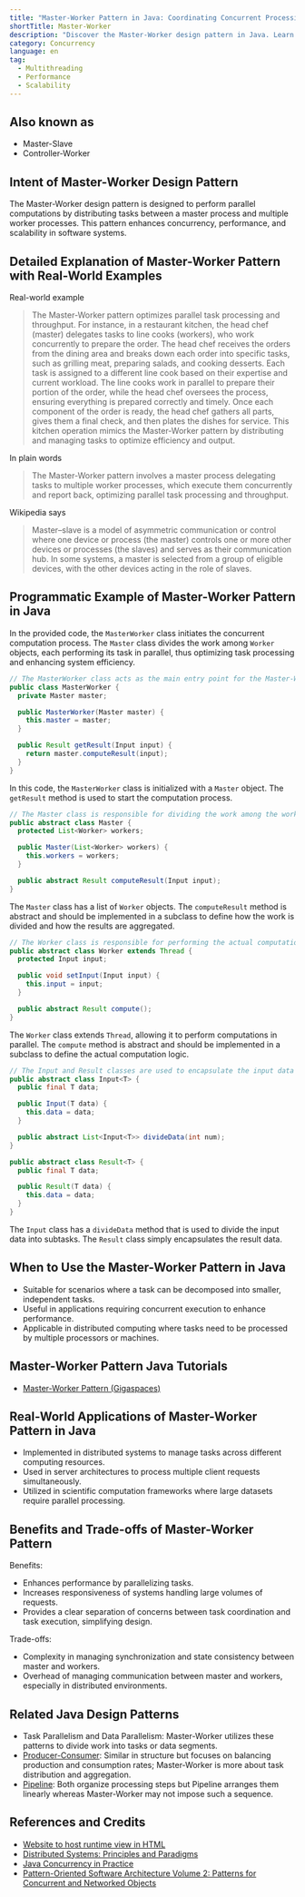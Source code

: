 ```yaml
---
title: "Master-Worker Pattern in Java: Coordinating Concurrent Processing with Ease"
shortTitle: Master-Worker
description: "Discover the Master-Worker design pattern in Java. Learn how it improves concurrency, scalability, and performance through parallel task processing. Includes real-world examples and code snippets."
category: Concurrency
language: en
tag:
  - Multithreading
  - Performance
  - Scalability
---
```


## Also known as

* Master-Slave
* Controller-Worker

## Intent of Master-Worker Design Pattern

The Master-Worker design pattern is designed to perform parallel computations by distributing tasks between a master process and multiple worker processes. This pattern enhances concurrency, performance, and scalability in software systems.

## Detailed Explanation of Master-Worker Pattern with Real-World Examples

Real-world example

> The Master-Worker pattern optimizes parallel task processing and throughput. For instance, in a restaurant kitchen, the head chef (master) delegates tasks to line cooks (workers), who work concurrently to prepare the order. The head chef receives the orders from the dining area and breaks down each order into specific tasks, such as grilling meat, preparing salads, and cooking desserts. Each task is assigned to a different line cook based on their expertise and current workload. The line cooks work in parallel to prepare their portion of the order, while the head chef oversees the process, ensuring everything is prepared correctly and timely. Once each component of the order is ready, the head chef gathers all parts, gives them a final check, and then plates the dishes for service. This kitchen operation mimics the Master-Worker pattern by distributing and managing tasks to optimize efficiency and output.

In plain words

> The Master-Worker pattern involves a master process delegating tasks to multiple worker processes, which execute them concurrently and report back, optimizing parallel task processing and throughput.

Wikipedia says

> Master–slave is a model of asymmetric communication or control where one device or process (the master) controls one or more other devices or processes (the slaves) and serves as their communication hub. In some systems, a master is selected from a group of eligible devices, with the other devices acting in the role of slaves.

## Programmatic Example of Master-Worker Pattern in Java

In the provided code, the `MasterWorker` class initiates the concurrent computation process. The `Master` class divides the work among `Worker` objects, each performing its task in parallel, thus optimizing task processing and enhancing system efficiency.

```java
// The MasterWorker class acts as the main entry point for the Master-Worker system.
public class MasterWorker {
  private Master master;

  public MasterWorker(Master master) {
    this.master = master;
  }

  public Result getResult(Input input) {
    return master.computeResult(input);
  }
}
```

In this code, the `MasterWorker` class is initialized with a `Master` object. The `getResult` method is used to start the computation process.

```java
// The Master class is responsible for dividing the work among the workers.
public abstract class Master {
  protected List<Worker> workers;

  public Master(List<Worker> workers) {
    this.workers = workers;
  }

  public abstract Result computeResult(Input input);
}
```

The `Master` class has a list of `Worker` objects. The `computeResult` method is abstract and should be implemented in a subclass to define how the work is divided and how the results are aggregated.

```java
// The Worker class is responsible for performing the actual computation.
public abstract class Worker extends Thread {
  protected Input input;

  public void setInput(Input input) {
    this.input = input;
  }

  public abstract Result compute();
}
```

The `Worker` class extends `Thread`, allowing it to perform computations in parallel. The `compute` method is abstract and should be implemented in a subclass to define the actual computation logic.

```java
// The Input and Result classes are used to encapsulate the input data and the result data.
public abstract class Input<T> {
  public final T data;

  public Input(T data) {
    this.data = data;
  }

  public abstract List<Input<T>> divideData(int num);
}

public abstract class Result<T> {
  public final T data;

  public Result(T data) {
    this.data = data;
  }
}
```

The `Input` class has a `divideData` method that is used to divide the input data into subtasks. The `Result` class simply encapsulates the result data.

## When to Use the Master-Worker Pattern in Java

* Suitable for scenarios where a task can be decomposed into smaller, independent tasks.
* Useful in applications requiring concurrent execution to enhance performance.
* Applicable in distributed computing where tasks need to be processed by multiple processors or machines.

## Master-Worker Pattern Java Tutorials

* [Master-Worker Pattern (Gigaspaces)](https://docs.gigaspaces.com/sbp/master-worker-pattern.html)

## Real-World Applications of Master-Worker Pattern in Java

* Implemented in distributed systems to manage tasks across different computing resources.
* Used in server architectures to process multiple client requests simultaneously.
* Utilized in scientific computation frameworks where large datasets require parallel processing.

## Benefits and Trade-offs of Master-Worker Pattern

Benefits:

* Enhances performance by parallelizing tasks.
* Increases responsiveness of systems handling large volumes of requests.
* Provides a clear separation of concerns between task coordination and task execution, simplifying design.

Trade-offs:

* Complexity in managing synchronization and state consistency between master and workers.
* Overhead of managing communication between master and workers, especially in distributed environments.

## Related Java Design Patterns

* Task Parallelism and Data Parallelism: Master-Worker utilizes these patterns to divide work into tasks or data segments.
* [Producer-Consumer](https://java-design-patterns.com/patterns/producer-consumer/): Similar in structure but focuses on balancing production and consumption rates; Master-Worker is more about task distribution and aggregation.
* [Pipeline](https://java-design-patterns.com/patterns/pipeline/): Both organize processing steps but Pipeline arranges them linearly whereas Master-Worker may not impose such a sequence.

## References and Credits

* [Website to host runtime view in HTML](www.codestep.io)
* [Distributed Systems: Principles and Paradigms](https://amzn.to/3UN2vbH)
* [Java Concurrency in Practice](https://amzn.to/4aRMruW)
* [Pattern-Oriented Software Architecture Volume 2: Patterns for Concurrent and Networked Objects](https://amzn.to/3UgC24V)
